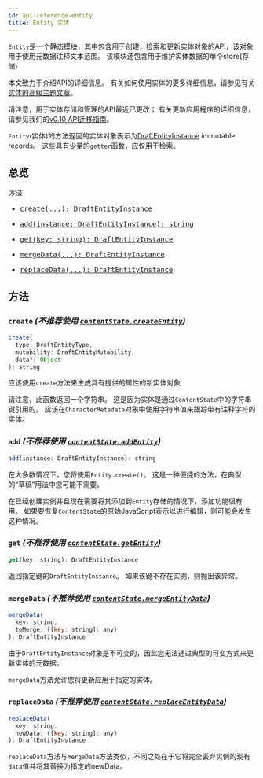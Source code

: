 ```yaml
---
id: api-reference-entity
title: Entity 实体
---
```


`Entity`是一个静态模块，其中包含用于创建，检索和更新实体对象的API，该对象用于使用元数据注释文本范围。
该模块还包含用于维护实体数据的单个store(存储)

本文致力于介绍API的详细信息。
有关如何使用实体的更多详细信息，请参见有关[实体的高级主题文章](/docs/advanced-topics-entities)。

请注意，用于实体存储和管理的API最近已更改；
有关更新应用程序的详细信息，请参见我们的[v0.10 API迁移指南](/docs/v0-10-api-migration#content)。

`Entity`(实体)的方法返回的实体对象表示为[DraftEntityInstance](https://github.com/facebook/draft-js/blob/master/src/model/entity/DraftEntityInstance.js) immutable records。
这些具有少量的`getter`函数，应仅用于检索。

## 总览

_方法_

<ul class="apiIndex">
  <li>
    <a href="#create">
      <pre>create(...): DraftEntityInstance</pre>
    </a>
  </li>
  <li>
    <a href="#add">
      <pre>add(instance: DraftEntityInstance): string</pre>
    </a>
  </li>
  <li>
    <a href="#get">
      <pre>get(key: string): DraftEntityInstance</pre>
    </a>
  </li>
  <li>
    <a href="#mergedata">
      <pre>mergeData(...): DraftEntityInstance</pre>
    </a>
  </li>
  <li>
    <a href="#replacedata">
      <pre>replaceData(...): DraftEntityInstance</pre>
    </a>
  </li>
</ul>

## 方法

### `create` _(不推荐使用 [`contentState.createEntity`](/docs/api-reference-content-state#createentity))_

```js
create(
  type: DraftEntityType,
  mutability: DraftEntityMutability,
  data?: Object
): string
```

应该使用`create`方法来生成具有提供的属性的新实体对象

请注意，此函数返回一个字符串。
这是因为实体是通过`ContentState`中的字符串键引用的。
应该在`CharacterMetadata`对象中使用字符串值来跟踪带有注释字符的实体。

### `add` _(不推荐使用 [`contentState.addEntity`](/docs/api-reference-content-state#addentity))_

```js
add(instance: DraftEntityInstance): string
```
在大多数情况下，您将使用`Entity.create()`。
这是一种便捷的方法，在典型的“草稿”用法中您可能不需要。

在已经创建实例并且现在需要将其添加到`Entity`存储的情况下，添加功能很有用。
如果要恢复`ContentState`的原始JavaScript表示以进行编辑，则可能会发生这种情况。

### `get` _(不推荐使用 [`contentState.getEntity`](/docs/api-reference-content-state#getentity))_

```js
get(key: string): DraftEntityInstance
```

返回指定键的`DraftEntityInstance`。
如果该键不存在实例，则抛出该异常。

### `mergeData` _(不推荐使用 [`contentState.mergeEntityData`](/docs/api-reference-content-state#mergeentitydata))_

```js
mergeData(
  key: string,
  toMerge: {[key: string]: any}
): DraftEntityInstance
```

由于`DraftEntityInstance`对象是不可变的，因此您无法通过典型的可变方式来更新实体的元数据。

`mergeData`方法允许您将更新应用于指定的实体。

### `replaceData` _(不推荐使用 [`contentState.replaceEntityData`](/docs/api-reference-content-state#replaceentitydata))_

```js
replaceData(
  key: string,
  newData: {[key: string]: any}
): DraftEntityInstance
```

`replaceData`方法与`mergeData`方法类似，不同之处在于它将完全丢弃实例的现有`data`值并将其替换为指定的newData。